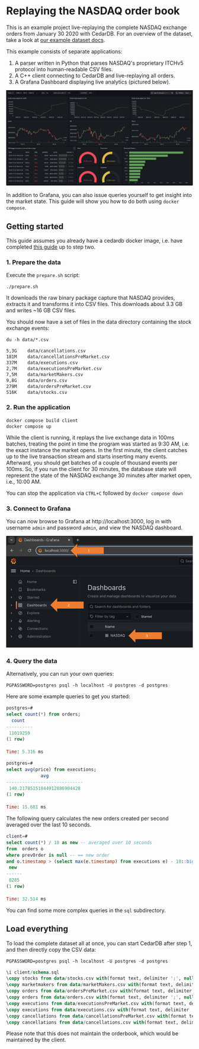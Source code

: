 # Replaying the NASDAQ order book

This is an example project live-replaying the complete NASDAQ exchange orders from January 30 2020 with CedarDB.
For an overview of the dataset, take a look at [our example dataset docs](https://cedardb.com/docs/example_datasets/nasdaq/).


This example consists of separate applications:

1. A parser written in Python that parses NASDAQ's proprietary ITCHv5 protocol into human-readable CSV files.
2. A C++ client connecting to CedarDB and live-replaying all orders.
3. A Grafana Dashboard displaying live analytics (pictured below).


![Grafana](./grafana.png)

In addition to Grafana, you can also issue queries yourself to get insight into the market state.
This guide will show you how to do both using `docker compose`.


## Getting started

This guide assumes you already have a cedardb docker image, i.e. have completed [this guide](https://cedardb.com/docs/getting_started/running_docker_image/) up to step two.

### 1. Prepare the data 
Execute the `prepare.sh` script:
```shell
./prepare.sh
```
It downloads the raw binary package capture that NASDAQ provides, extracts it and transforms it into CSV files.
This downloads about 3.3 GB and writes ~16 GB CSV files.

You should now have a set of files in the data directory containing the stock exchange events:

```shell
du -h data/*.csv
```

```
5,3G	data/cancellations.csv
181M	data/cancellationsPreMarket.csv
337M	data/executions.csv
2,7M	data/executionsPreMarket.csv
7,5M	data/marketMakers.csv
9,8G	data/orders.csv
279M	data/ordersPreMarket.csv
516K	data/stocks.csv
```

### 2. Run the application
```shell
docker compose build client
docker compose up
```

While the client is running, it replays the live exchange data in 100ms batches, treating the point in time the program was started as 9:30 AM, i.e. the exact instance the market opens.
In the first minute, the client catches up to the live transaction stream and starts inserting many events.
Afterward, you should get batches of a couple of thousand events per 100ms.
So, if you run the client for 30 minutes, the database state will represent the state of the NASDAQ exchange 30 minutes after market open, i.e., 10:00 AM.


You can stop the application via `CTRL+C` followed by `docker compose down`

### 3. Connect to Grafana
You can now browse to Grafana at http://localhost:3000, log in with username `admin` and password `admin`, and view the NASDAQ dashboard.

![Grafana Instructions](./grafana_instructions.png)


### 4. Query the data
Alternatively, you can run your own queries:  

```shell
PGPASSWORD=postgres psql -h localhost -U postgres -d postgres
```

Here are some example queries to get you started:

```sql
postgres=#
select count(*) from orders;
  count   
----------
 11019259
(1 row)

Time: 5.316 ms
```

```sql
postgres=#
select avg(price) from executions;
             avg             
-----------------------------
 140.21785151844912886904428
(1 row)

Time: 15.681 ms
```

The following query calculates the new orders created per second averaged over the last 10 seconds.

```sql
client=#
select count(*) / 10 as new -- averaged over 10 seconds
from  orders o
where prevOrder is null -- == new order
and o.timestamp > (select max(e.timestamp) from executions e) - 10::bigint * 1000 * 1000 * 1000; -- averaged over 10 seconds
 new  
------
 8285
(1 row)

Time: 32.514 ms
```

You can find some more complex queries in the `sql` subdirectory.

## Load everything

To load the complete dataset all at once, you can start CedarDB after step 1, and then directly copy the CSV data:

```shell
PGPASSWORD=postgres psql -h localhost -U postgres -d postgres
```

```sql
\i client/schema.sql
\copy stocks from data/stocks.csv with(format text, delimiter ';', null '', header true)
\copy marketmakers from data/marketMakers.csv with(format text, delimiter ';', null '', header true)
\copy orders from data/ordersPreMarket.csv with(format text, delimiter ';', null '', header true)
\copy orders from data/orders.csv with(format text, delimiter ';', null '', header true)
\copy executions from data/executionsPreMarket.csv with(format text, delimiter ';', null '', header true)
\copy executions from data/executions.csv with(format text, delimiter ';', null '', header true)
\copy cancellations from data/cancellationsPreMarket.csv with(format text, delimiter ';', null '', header true)
\copy cancellations from data/cancellations.csv with(format text, delimiter ';', null '', header true)
```

Please note that this does not maintain the orderbook, which would be maintained by the client.
